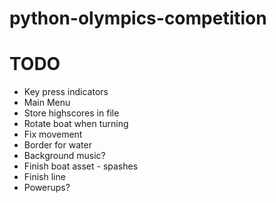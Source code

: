 # python-olympics-competition

# TODO

* Key press indicators
* Main Menu
* Store highscores in file
* Rotate boat when turning
* Fix movement
* Border for water
* Background music?
* Finish boat asset - spashes
* Finish line
* Powerups?